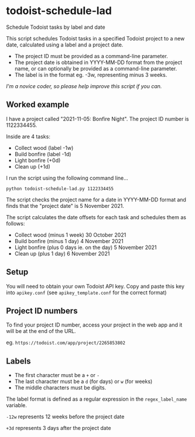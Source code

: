 # todoist-schedule-lad
Schedule Todoist tasks by label and date

This script schedules Todoist tasks in a specified Todoist project to a new date, calculated using a label and a project date.

* The project ID must be provided as a command-line parameter.
* The project date is obtained in YYYY-MM-DD format from the project name, or can optionally be provided as a command-line parameter.
* The label is in the format eg. -3w, representing minus 3 weeks.

_I'm a novice coder, so please help improve this script if you can._

## Worked example

I have a project called "2021-11-05: Bonfire Night". The project ID number is 1122334455.

Inside are 4 tasks:

* Collect wood (label -1w)
* Build bonfire (label -1d)
* Light bonfire (+0d)
* Clean up (+1d)

I run the script using the following command line...

`python todoist-schedule-lad.py 1122334455`

The script checks the project name for a date in YYYY-MM-DD format and finds that the "project date" is 5 November 2021.

The script calculates the date offsets for each task and schedules them as follows:

* Collect wood (minus 1 week) 30 October 2021
* Build bonfire (minus 1 day) 4 November 2021
* Light bonfire (plus 0 days ie. on the day) 5 November 2021
* Clean up (plus 1 day) 6 November 2021

## Setup

You will need to obtain your own Todoist API key. Copy and paste this key into `apikey.conf` (see `apikey_template.conf` for the correct format)

## Project ID numbers

To find your project ID number, access your project in the web app and it will be at the end of the URL.

eg. `https://todoist.com/app/project/2265853802`

## Labels

* The first character must be a `+` or `-`
* The last character must be a `d` (for days) or `w` (for weeks)
* The middle characters must be digits.

The label format is defined as a regular expression in the `regex_label_name` variable.

`-12w` represents 12 weeks before the project date

`+3d` represents 3 days after the project date
